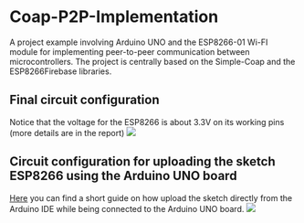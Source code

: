 # Coap-P2P-Implementation
A project example involving Arduino UNO and the ESP8266-01 Wi-FI module for implementing peer-to-peer communication between microcontrollers. The project is centrally based on the Simple-Coap and the ESP8266Firebase libraries.
## Final circuit configuration
Notice that the voltage for the ESP8266 is about 3.3V on its working pins (more details are in the report)
![][main]
## Circuit configuration for uploading the sketch ESP8266 using the Arduino UNO board
[Here](https://www.hackster.io/ROBINTHOMAS/programming-esp8266-esp-01-with-arduino-011389) you can find a short guide on how upload the sketch directly from the Arduino IDE while being connected to the Arduino UNO board.
![][circuit]

[main]: https://raw.githubusercontent.com/bersa125/Coap-P2P-Implementation/master/img/circuit_main.png
[circuit]: https://raw.githubusercontent.com/bersa125/Coap-P2P-Implementation/master/img/circuit_code.png
